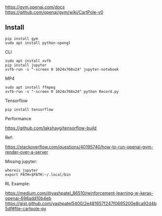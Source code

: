 https://gym.openai.com/docs  
https://github.com/openai/gym/wiki/CartPole-v0

## Install

	pip install gym
	sudo apt install python-opengl

CLI

	sudo apt install xvfb
	pip install jupyter
	xvfb-run -s "-screen 0 1024x768x24" jupyter-notebook

MP4

	sudo apt install ffmpeg
	xvfb-run -s "-screen 0 1024x768x24" python Record.py

Tensorflow

	pip install tensorflow 

Performance

https://github.com/lakshayg/tensorflow-build

Ref:  

https://stackoverflow.com/questions/40195740/how-to-run-openai-gym-render-over-a-server

Missing jupyter:

	whereis jupyter
	export PATH=$PATH:~/.local/bin

RL Example:

https://medium.com/@yashpatel_86510/reinforcement-learning-w-keras-openai-698add10b4eb
https://gist.github.com/yashpatel5400/2e481657f247f0695200e8ca92d4b5df#file-cartpole-py
